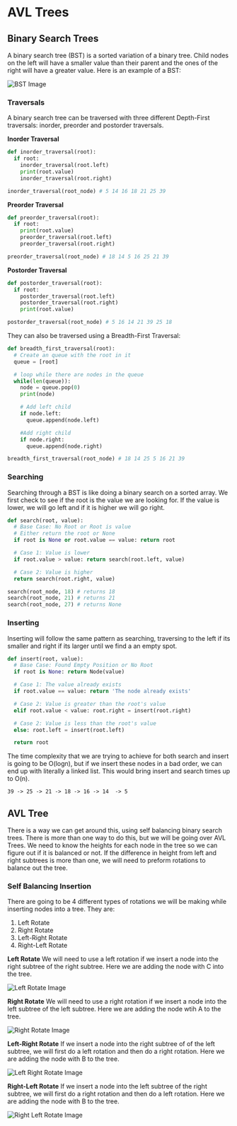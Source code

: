 # AVL Trees

## Binary Search Trees
A binary search tree (BST) is a sorted variation of a binary tree. Child nodes on the left will have a smaller value than their parent and the ones of the right will have a greater value. Here is an example of a BST:

![BST Image](./images/IMG_0211.jpg)

### Traversals
A binary search tree can be traversed with three different Depth-First traversals: inorder, preorder and postorder traversals. 


<b>Inorder Traversal</b>

```python
def inorder_traversal(root):
  if root:
    inorder_traversal(root.left)
    print(root.value)
    inorder_traversal(root.right)

inorder_traversal(root_node) # 5 14 16 18 21 25 39
```

<b>Preorder Traversal</b>

```python
def preorder_traversal(root):
  if root:
    print(root.value)
    preorder_traversal(root.left)
    preorder_traversal(root.right)

preorder_traversal(root_node) # 18 14 5 16 25 21 39
```

<b>Postorder Traversal</b>

```python
def postorder_traversal(root):
  if root:
    postorder_traversal(root.left)
    postorder_traversal(root.right)
    print(root.value)

postorder_traversal(root_node) # 5 16 14 21 39 25 18 
```

They can also be traversed using a Breadth-First Traversal:

```python
def breadth_first_traversal(root):
  # Create an queue with the root in it
  queue = [root]

  # loop while there are nodes in the queue
  while(len(queue)):
    node = queue.pop(0)
    print(node)

    # Add left child
    if node.left:
      queue.append(node.left)

    #Add right child
    if node.right:
      queue.append(node.right)

breadth_first_traversal(root_node) # 18 14 25 5 16 21 39
```


### Searching
Searching through a BST is like doing a binary search on a sorted array. We first check to see if the root is the value we are looking for. If the value is lower, we will go left and if it is higher we will go right.

```python
def search(root, value):
  # Base Case: No Root or Root is value
  # Either return the root or None
  if root is None or root.value == value: return root

  # Case 1: Value is lower
  if root.value > value: return search(root.left, value)

  # Case 2: Value is higher
  return search(root.right, value)

search(root_node, 18) # returns 18
search(root_node, 21) # returns 21
search(root_node, 27) # returns None
```

### Inserting
Inserting will follow the same pattern as searching, traversing to the left if its smaller and right if its larger until we find a an empty spot.

```python
def insert(root, value):
  # Base Case: Found Empty Position or No Root
  if root is None: return Node(value)

  # Case 1: The value already exists
  if root.value == value: return 'The node already exists'

  # Case 2: Value is greater than the root's value
  elif root.value < value: root.right = insert(root.right)

  # Case 2: Value is less than the root's value
  else: root.left = insert(root.left)

  return root
```

The time complexity that we are trying to achieve for both search and insert is going to be O(logn), but if we insert these nodes in a bad order, we can end up with literally a linked list. This would bring insert and search times up to O(n). 

```
39 -> 25 -> 21 -> 18 -> 16 -> 14  -> 5
```

## AVL Tree
There is a way we can get around this, using self balancing binary search trees. There is more than one way to do this, but we will be going over AVL Trees. We need to know the heights for each node in the tree so we can figure out if it is balanced or not. If the difference in height from left and right subtrees is more than one, we will need to preform rotations to balance out the tree.

### Self Balancing Insertion
There are going to be 4 different types of rotations we will be making while inserting nodes into a tree. They are:
  1. Left Rotate
  2. Right Rotate
  3. Left-Right Rotate
  4. Right-Left Rotate

<b>Left Rotate</b>
We will need to use a left rotation if we insert a node into the right subtree of the right subtree. Here we are adding the node with C into the tree.

![Left Rotate Image](./images/IMG_0212.JPG)

<b>Right Rotate</b>
We will need to use a right rotation if we insert a node into the left subtree of the left subtree. Here we are adding the node wtih A to the tree.

![Right Rotate Image](./images/IMG_0214.JPG)

<b>Left-Right Rotate</b>
If we insert a node into the right subtree of of the left subtree, we will first do a left rotation and then do a right rotation. Here we are adding the node with B to the tree.

![Left Right Rotate Image](./images/IMG_0216.JPG)

<b>Right-Left Rotate</b>
If we insert a node into the left subtree of the right subtree, we will first do a right rotation and then do a left rotation. Here we are adding the node with B to the tree.

![Right Left Rotate Image](./images/IMG_0217.JPG)